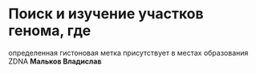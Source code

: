 # Поиск и изучение участков генома, где
определенная гистоновая метка присутствует в местах образования ZDNA
**Мальков Владислав**
